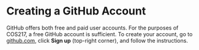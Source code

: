 # Creating a GitHub Account

GitHub offers both free and paid user accounts. For the purposes of COS217, a free GitHub account is sufficient. To create your account, go to [github.com](https://github.com/), click **Sign up** (top-right corner), and follow the instructions.&#x20;
